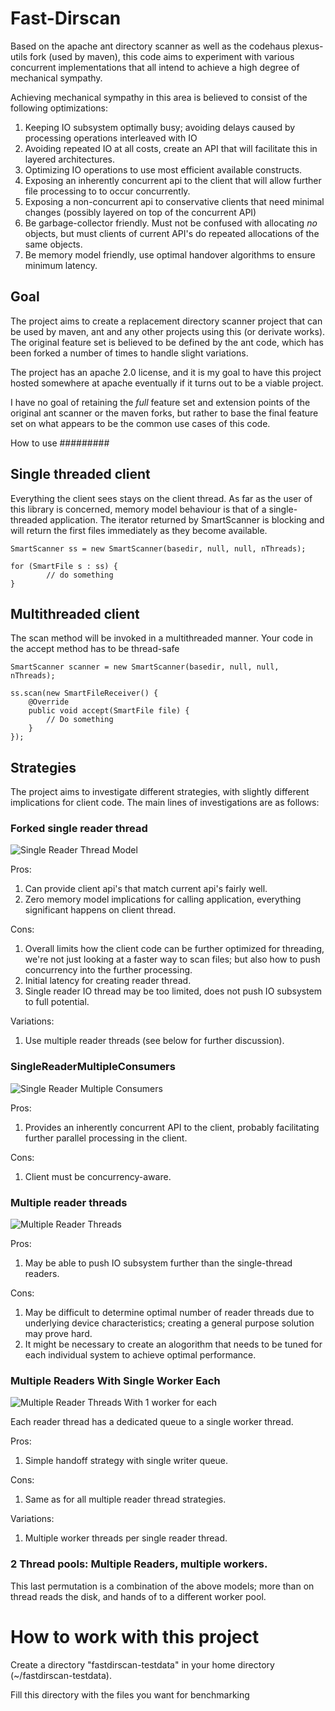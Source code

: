 Fast-Dirscan
===========

Based on the apache ant directory scanner as well as the codehaus plexus-utils fork (used
by maven), this code aims to experiment with various concurrent implementations that all intend
to achieve a high degree of mechanical sympathy.

Achieving mechanical sympathy in this area is believed to consist of the following optimizations:

1. Keeping IO subsystem optimally busy; avoiding delays caused by processing
   operations interleaved with IO
2. Avoiding repeated IO at all costs, create an API that will facilitate this in layered architectures.
3. Optimizing IO operations to use most efficient available constructs.
4. Exposing an inherently concurrent api to the client that will allow further
   file processing to to occur concurrently.
5. Exposing a non-concurrent api to conservative clients that need minimal changes (possibly layered on
   top of the concurrent API)
6. Be garbage-collector friendly. Must not be confused with allocating *no* objects,
   but must clients of current API's do repeated allocations of the same objects.
7. Be memory model friendly, use optimal handover algorithms to ensure minimum latency.

Goal
-------

The project aims to create a replacement directory scanner project that can be used by
maven, ant and any other projects using this (or derivate works). The original feature
set is believed to be defined by the ant code, which has been forked a number of times
to handle slight variations.

The project has an apache 2.0 license, and it is my goal to have this project hosted somewhere
at apache eventually if it turns out to be a viable project.

I have no goal of retaining the *full* feature set and extension points of the original ant scanner
or the maven forks, but rather to base the final feature set on what appears to be the common use cases
of this code.

How to use
#########

Single threaded client
-----------------------

Everything the client sees stays on the client thread. As far as the user of this library is concerned,
memory model behaviour is that of a single-threaded application. The iterator returned by SmartScanner is blocking
and will return the first files immediately as they become available.

    SmartScanner ss = new SmartScanner(basedir, null, null, nThreads);

    for (SmartFile s : ss) {
    		// do something
    }


Multithreaded client
--------------------
The scan method will be invoked in a multithreaded manner. Your code in the accept method
has to be thread-safe

    SmartScanner scanner = new SmartScanner(basedir, null, null, nThreads);

    ss.scan(new SmartFileReceiver() {
        @Override
        public void accept(SmartFile file) {
            // Do something
        }
    });



Strategies
-------

The project aims to investigate different strategies, with slightly different implications for client code. The main lines of investigations are as follows:

### Forked single reader thread

![Single Reader Thread Model](images/2Threads.png)

Pros:

1. Can provide client api's that match current api's fairly well.
2. Zero memory model implications for calling application, everything significant happens
   on client thread.

Cons:

1. Overall limits how the client code can be further optimized for threading, we're not just looking
   at a faster way to scan files; but also how to push concurrency into the further processing.
2. Initial latency for creating reader thread.
3. Single reader IO thread may be too limited, does not push IO subsystem to full potential.

Variations:

1. Use multiple reader threads (see below for further discussion).


### SingleReaderMultipleConsumers

![Single Reader Multiple Consumers](images/SingleReaderMultipleConsumers.png)

Pros:

1. Provides an inherently concurrent API to the client, probably facilitating further
   parallel processing in the client.

Cons:

1. Client must be concurrency-aware.


### Multiple reader threads

![Multiple Reader Threads](images/MultipleReaderThreads.png)

Pros:
1. May be able to push IO subsystem further than the single-thread readers.

Cons:
1. May be difficult to determine optimal number of reader threads due to underlying device
  characteristics; creating a general purpose solution may prove hard.
2. It might be necessary to create an alogorithm that needs to be tuned for each individual
   system to achieve optimal performance.

### Multiple Readers With Single Worker Each

![Multiple Reader Threads With 1 worker for each](images/MultipleReadersWithSingleWorkerEach.png)

Each reader thread has a dedicated queue to a single worker thread.

Pros:

1. Simple handoff strategy with single writer queue.

Cons:

1. Same as for all multiple reader thread strategies.

Variations:

1. Multiple worker threads per single reader thread.

### 2 Thread pools: Multiple Readers, multiple workers.

This last permutation is a combination of the above models; more than on thread reads the disk, and hands
of to a different worker pool.


How to work with this project
=======

Create a directory "fastdirscan-testdata" in your home directory (~/fastdirscan-testdata).

Fill this directory with the files you want for benchmarking